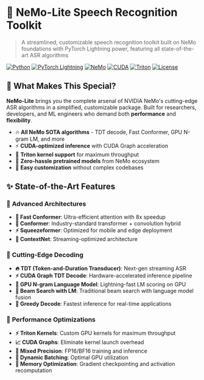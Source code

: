 # 🎤 NeMo-Lite Speech Recognition Toolkit

> A streamlined, customizable speech recognition toolkit built on NeMo foundations with PyTorch Lightning power, featuring all state-of-the-art ASR algorithms

[![Python](https://img.shields.io/badge/Python-3.8+-blue.svg)](https://python.org)
[![PyTorch Lightning](https://img.shields.io/badge/PyTorch%20Lightning-2.0+-purple.svg)](https://lightning.ai)
[![NeMo](https://img.shields.io/badge/NeMo-Compatible-green.svg)](https://github.com/NVIDIA/NeMo)
[![CUDA](https://img.shields.io/badge/CUDA-Optimized-76B900.svg)](https://developer.nvidia.com/cuda-zone)
[![Triton](https://img.shields.io/badge/Triton-Supported-FF6B35.svg)](https://triton-lang.org/)
[![License](https://img.shields.io/badge/License-MIT-yellow.svg)](LICENSE)

## 🚀 What Makes This Special?

**NeMo-Lite** brings you the complete arsenal of NVIDIA NeMo's cutting-edge ASR algorithms in a simplified, customizable package. Built for researchers, developers, and ML engineers who demand both **performance** and **flexibility**.

- 🔥 **All NeMo SOTA algorithms** - TDT decode, Fast Conformer, GPU N-gram LM, and more
- ⚡ **CUDA-optimized inference** with CUDA Graph acceleration
- 🚀 **Triton kernel support** for maximum throughput
- 🎯 **Zero-hassle pretrained models** from NeMo ecosystem
- 🔧 **Easy customization** without complex codebases

## ✨ State-of-the-Art Features

### 🧠 **Advanced Architectures**
- **🚄 Fast Conformer**: Ultra-efficient attention with 8x speedup
- **🔄 Conformer**: Industry-standard transformer + convolution hybrid
- **⚡ Squeezeformer**: Optimized for mobile and edge deployment
- **🎯 ContextNet**: Streaming-optimized architecture

### 🎯 **Cutting-Edge Decoding**
- **🔥 TDT (Token-and-Duration Transducer)**: Next-gen streaming ASR
- **⚡ CUDA Graph TDT Decode**: Hardware-accelerated inference pipeline
- **🧠 GPU N-gram Language Model**: Lightning-fast LM scoring on GPU
- **🎪 Beam Search with LM**: Traditional beam search with language model fusion
- **🔄 Greedy Decode**: Fastest inference for real-time applications

### 🚀 **Performance Optimizations**
- **⚡ Triton Kernels**: Custom GPU kernels for maximum throughput
- **📈 CUDA Graphs**: Eliminate kernel launch overhead
- **🔧 Mixed Precision**: FP16/BF16 training and inference
- **🎯 Dynamic Batching**: Optimal GPU utilization
- **💾 Memory Optimization**: Gradient checkpointing and activation recomputation

